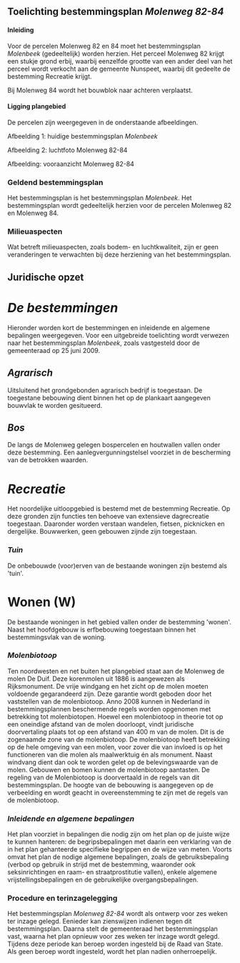 ## **Toelichting bestemmingsplan** *Molenweg 82-84*

#### **Inleiding**

Voor de percelen Molenweg 82 en 84 moet het bestemmingsplan *Molenbeek* (gedeeltelijk) worden herzien. Het perceel Molenweg 82 krijgt een stukje grond erbij, waarbij eenzelfde grootte van een ander deel van het perceel wordt verkocht aan de gemeente Nunspeet, waarbij dit gedeelte de bestemming Recreatie krijgt.

Bij Molenweg 84 wordt het bouwblok naar achteren verplaatst.

#### **Ligging plangebied**

De percelen zijn weergegeven in de onderstaande afbeeldingen.

Afbeelding 1: huidige bestemmingsplan *Molenbeek*

Afbeelding 2: luchtfoto Molenweg 82-84

Afbeelding: vooraanzicht Molenweg 82-84

### **Geldend bestemmingsplan**

Het bestemmingsplan is het bestemmingsplan *Molenbeek*. Het bestemmingsplan wordt gedeeltelijk herzien voor de percelen Molenweg 82 en Molenweg 84.

### **Milieuaspecten**

Wat betreft milieuaspecten, zoals bodem- en luchtkwaliteit, zijn er geen veranderingen te verwachten bij deze herziening van het bestemmingsplan.

## **Juridische opzet**

# *De bestemmingen*

Hieronder worden kort de bestemmingen en inleidende en algemene bepalingen weergegeven. Voor een uitgebreide toelichting wordt verwezen naar het bestemmingsplan *Molenbeek*, zoals vastgesteld door de gemeenteraad op 25 juni 2009.

## *Agrarisch*

Uitsluitend het grondgebonden agrarisch bedrijf is toegestaan. De toegestane bebouwing dient binnen het op de plankaart aangegeven bouwvlak te worden gesitueerd.

## *Bos*

De langs de Molenweg gelegen bospercelen en houtwallen vallen onder deze bestemming. Een aanlegvergunningstelsel voorziet in de bescherming van de betrokken waarden.

# *Recreatie*

Het noordelijke uitloopgebied is bestemd met de bestemming Recreatie. Op deze gronden zijn functies ten behoeve van extensieve dagrecreatie toegestaan. Daaronder worden verstaan wandelen, fietsen, picknicken en dergelijke. Bouwwerken, geen gebouwen zijnde zijn toegestaan.

### *Tuin*

De onbebouwde (voor)erven van de bestaande woningen zijn bestemd als 'tuin'.

# Wonen (W)

De bestaande woningen in het gebied vallen onder de bestemming 'wonen'. Naast het hoofdgebouw is erfbebouwing toegestaan binnen het bestemmingsvlak van de woning.

### *Molenbiotoop*

Ten noordwesten en net buiten het plangebied staat aan de Molenweg de molen De Duif. Deze korenmolen uit 1886 is aangewezen als Rijksmonument. De vrije windgang en het zicht op de molen moeten voldoende gegarandeerd zijn. Deze garantie wordt geboden door het vaststellen van de molenbiotoop. Anno 2008 kunnen in Nederland in bestemmingsplannen beschermende regels worden opgenomen met betrekking tot molenbiotopen. Hoewel een molenbiotoop in theorie tot op een oneindige afstand van de molen doorloopt, vindt juridische doorvertaling plaats tot op een afstand van 400 m van de molen. Dit is de zogenaamde zone van de molenbiotoop. De molenbiotoop heeft betrekking op de hele omgeving van een molen, voor zover die van invloed is op het functioneren van die molen als maalwerktuig én als monument. Naast windvang dient dan ook te worden gelet op de belevingswaarde van de molen. Gebouwen en bomen kunnen de molenbiotoop aantasten. De regeling van de Molenbiotoop is doorvertaald in de regels van dit bestemmingsplan. De hoogte van de bebouwing is aangegeven op de verbeelding en wordt geacht in overeenstemming te zijn met de regels van de molenbiotoop.

### *Inleidende en algemene bepalingen*

Het plan voorziet in bepalingen die nodig zijn om het plan op de juiste wijze te kunnen hanteren: de begripsbepalingen met daarin een verklaring van de in het plan gehanteerde specifieke begrippen en de wijze van meten. Voorts omvat het plan de nodige algemene bepalingen, zoals de gebruiksbepaling (verbod op gebruik in strijd met de bestemming, waaronder ook seksinrichtingen en raam- en straatprostitutie vallen), enkele algemene vrijstellingsbepalingen en de gebruikelijke overgangsbepalingen.

### **Procedure en terinzagelegging**

Het bestemmingsplan *Molenweg 82-84* wordt als ontwerp voor zes weken ter inzage gelegd. Eenieder kan zienswijzen indienen tegen dit bestemmingsplan. Daarna stelt de gemeenteraad het bestemmingsplan vast, waarna het plan opnieuw voor zes weken ter inzage wordt gelegd. Tijdens deze periode kan beroep worden ingesteld bij de Raad van State. Als geen beroep wordt ingesteld, wordt het plan nadien onherroepelijk.